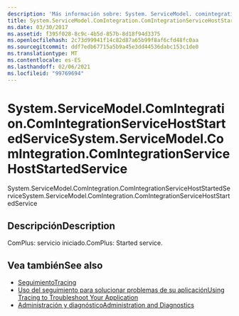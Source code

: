 ```yaml
---
description: 'Más información sobre: System. ServiceModel. comintegration. ComIntegrationServiceHostStartedService'
title: System.ServiceModel.ComIntegration.ComIntegrationServiceHostStartedService
ms.date: 03/30/2017
ms.assetid: f395f028-8c9c-4b5d-857b-8d18f94d3375
ms.openlocfilehash: 2c73d99941f14c82d87a65b99f8af6cfd48fc0aa
ms.sourcegitcommit: ddf7edb67715a5b9a45e3dd44536dabc153c1de0
ms.translationtype: MT
ms.contentlocale: es-ES
ms.lasthandoff: 02/06/2021
ms.locfileid: "99769694"
---
```

# <a name="systemservicemodelcomintegrationcomintegrationservicehoststartedservice"></a><span data-ttu-id="5a7f5-103">System.ServiceModel.ComIntegration.ComIntegrationServiceHostStartedService</span><span class="sxs-lookup"><span data-stu-id="5a7f5-103">System.ServiceModel.ComIntegration.ComIntegrationServiceHostStartedService</span></span>

<span data-ttu-id="5a7f5-104">System.ServiceModel.ComIntegration.ComIntegrationServiceHostStartedService</span><span class="sxs-lookup"><span data-stu-id="5a7f5-104">System.ServiceModel.ComIntegration.ComIntegrationServiceHostStartedService</span></span>  
  
## <a name="description"></a><span data-ttu-id="5a7f5-105">Descripción</span><span class="sxs-lookup"><span data-stu-id="5a7f5-105">Description</span></span>  

 <span data-ttu-id="5a7f5-106">ComPlus: servicio iniciado.</span><span class="sxs-lookup"><span data-stu-id="5a7f5-106">ComPlus: Started service.</span></span>  
  
## <a name="see-also"></a><span data-ttu-id="5a7f5-107">Vea también</span><span class="sxs-lookup"><span data-stu-id="5a7f5-107">See also</span></span>

- [<span data-ttu-id="5a7f5-108">Seguimiento</span><span class="sxs-lookup"><span data-stu-id="5a7f5-108">Tracing</span></span>](index.md)
- [<span data-ttu-id="5a7f5-109">Uso del seguimiento para solucionar problemas de su aplicación</span><span class="sxs-lookup"><span data-stu-id="5a7f5-109">Using Tracing to Troubleshoot Your Application</span></span>](using-tracing-to-troubleshoot-your-application.md)
- [<span data-ttu-id="5a7f5-110">Administración y diagnóstico</span><span class="sxs-lookup"><span data-stu-id="5a7f5-110">Administration and Diagnostics</span></span>](../index.md)
